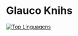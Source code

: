 # Glauco Knihs

[![Top Linguagens](https://github-readme-stats.vercel.app/api/top-langs/?username=eglauko&layout=compact)](https://github.com/eglauko/github-readme-stats)

<!--
**eglauko/eglauko** is a ✨ _special_ ✨ repository because its `README.md` (this file) appears on your GitHub profile.

Here are some ideas to get you started:

- 🔭 I’m currently working on ...
- 🌱 I’m currently learning ...
- 👯 I’m looking to collaborate on ...
- 🤔 I’m looking for help with ...
- 💬 Ask me about ...
- 📫 How to reach me: ...
- 😄 Pronouns: ...
- ⚡ Fun fact: ...
-->
